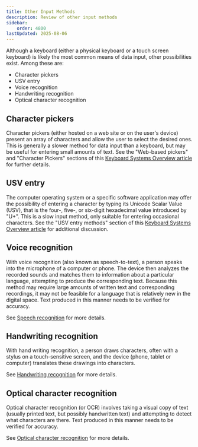 ```yaml
---
title: Other Input Methods
description: Review of other input methods
sidebar:
    order: 4800
lastUpdated: 2025-08-06
---
```


Although a keyboard (either a physical keyboard or a touch screen keyboard)
is likely the most common means of data input, other possibilities exist.
Among these are:

- Character pickers
- USV entry
- Voice recognition
- Handwriting recognition
- Optical character recognition

## Character pickers

Character pickers (either hosted on a web site or on the user's device) present an array of characters and allow the user to select the desired ones. This is generally a slower method for data input than a keyboard, but may be useful for entering small amounts of text. See the "Web-based pickers" and "Character Pickers" sections of this [Keyboard Systems Overview article][ss-keyboard-systems] for further details.

## USV entry

The computer operating system or a specific software application may offer the possibility of entering a character by typing its Unicode Scalar Value (USV), that is the four-, five-, or six-digit hexadecimal value introduced by "U+". This is a slow input method, only suitable for entering occasional characters. See the "USV entry methods" section of this [Keyboard Systems Overview article][ss-keyboard-systems] for additional discussion.

## Voice recognition

With voice recognition (also known as speech-to-text), a person speaks into the microphone of a computer or phone. The device then analyzes the recorded sounds and matches them to information about a particular language, attempting to produce the corresponding text. Because this method may require large amounts of written text and corresponding recordings, it may not be feasible for a language that is relatively new in the digital space. Text produced in this manner needs to be verified for accuracy.

See [Speech recognition][speechrecognition] for more details.

## Handwriting recognition

With hand writing recognition, a person draws characters, often with a stylus on a touch-sensitive screen, and the device (phone, tablet or computer) translates these drawings into characters.

See [Handwriting recognition][handwritingrecognition] for more details.

## Optical character recognition

Optical character recognition (or OCR) involves taking a visual copy of text (usually printed text, but possibly handwritten text) and attempting to detect what characters are there. Text produced in this manner needs to be verified for accuracy.

See [Optical character recognition][OCR] for more details.

[ss-keyboard-systems]: https://scriptsource.org/entry/ytr8g8n6sw
[speechrecognition]: https://en.wikipedia.org/wiki/Speech_recognition
[handwritingrecognition]: https://en.wikipedia.org/wiki/Handwriting_recognition
[OCR]: https://en.wikipedia.org/wiki/Optical_character_recognition
